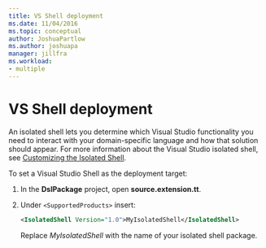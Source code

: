 ```yaml
---
title: VS Shell deployment
ms.date: 11/04/2016
ms.topic: conceptual
author: JoshuaPartlow
ms.author: joshuapa
manager: jillfra
ms.workload:
- multiple
---
```

# VS Shell deployment

An isolated shell lets you determine which Visual Studio functionality you need to interact with your domain-specific language and how that solution should appear. For more information about the Visual Studio isolated shell, see [Customizing the Isolated Shell](https://docs.microsoft.com/visualstudio/extensibility/customizing-the-isolated-shell).

To set a Visual Studio Shell as the deployment target:

1. In the **DslPackage** project, open **source.extension.tt**.

2. Under `<SupportedProducts>` insert:

   ```xml
   <IsolatedShell Version="1.0">MyIsolatedShell</IsolatedShell>
   ```

   Replace *MyIsolatedShell* with the name of your isolated shell package.
